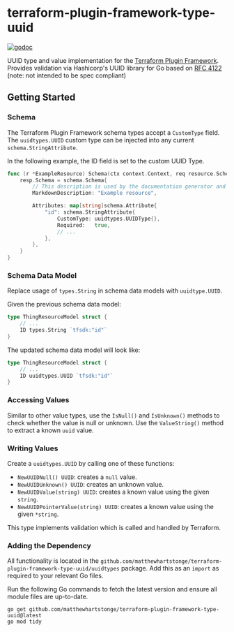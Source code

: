 # terraform-plugin-framework-type-uuid

[![godoc](https://pkg.go.dev/badge/github.com/matthewhartstonge/terraform-plugin-framework-type-uuid)](https://pkg.go.dev/github.com/matthewhartstonge/terraform-plugin-framework-type-uuid)

UUID type and value implementation for the [Terraform Plugin Framework](https://github.com/hashicorp/terraform-plugin-framework).
Provides validation via Hashicorp's UUID library for Go based on [RFC 4122](https://www.rfc-editor.org/rfc/rfc4122.html) (note: not intended to be spec compliant)

## Getting Started

### Schema

The Terraform Plugin Framework schema types accept a `CustomType` field. The `uuidtypes.UUID` custom type can be injected into any current `schema.StringAttribute`.

In the following example, the ID field is set to the custom UUID Type.

```go
func (r *ExampleResource) Schema(ctx context.Context, req resource.SchemaRequest, resp *resource.SchemaResponse) {
    resp.Schema = schema.Schema{
		// This description is used by the documentation generator and the language server.
		MarkdownDescription: "Example resource",

		Attributes: map[string]schema.Attribute{
			"id": schema.StringAttribute{
				CustomType: uuidtypes.UUIDType{},
				Required:   true,
				// ...
            },
        },
    }
}
```

### Schema Data Model

Replace usage of `types.String` in schema data models with `uuidtype.UUID`.

Given the previous schema data model:

```go
type ThingResourceModel struct {
    // ...
    ID types.String `tfsdk:"id"`
}
```

The updated schema data model will look like:

```go
type ThingResourceModel struct {
    // ...
    ID uuidtypes.UUID `tfsdk:"id"`
}
```

### Accessing Values

Similar to other value types, use the `IsNull()` and `IsUnknown()` methods to 
check whether the value is null or unknown. Use the `ValueString()` method to extract
a known `uuid` value.

### Writing Values

Create a `uuidtypes.UUID` by calling one of these functions:

- `NewUUIDNull() UUID`: creates a `null` value.
- `NewUUIDUnknown() UUID`: creates an unknown value.
- `NewUUIDValue(string) UUID`: creates a known value using the given `string`.
- `NewUUIDPointerValue(string) UUID`: creates a known value using the given `*string`.

This type implements validation which is called and handled by Terraform. 

### Adding the Dependency

All functionality is located in the `github.com/matthewhartstonge/terraform-plugin-framework-type-uuid/uuidtypes` 
package. Add this as an `import` as required to your relevant Go files.

Run the following Go commands to fetch the latest version and ensure all module files are up-to-date.

```shell
go get github.com/matthewhartstonge/terraform-plugin-framework-type-uuid@latest
go mod tidy
```
